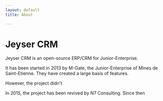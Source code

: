 ```yaml
---
layout: default
title: About

---
```

# Jeyser CRM

Jeyser CRM is an open-source ERP/CRM for Junior-Enterprise.

It has been started in 2013 by M-Gate, the Junior-Enterprise of Mines de Saint-Etienne. They have created a large basis of features.

However, the project didn't

In 2015, the project has been revived by N7 Consulting. Since then
